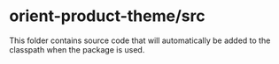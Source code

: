 # orient-product-theme/src

This folder contains source code that will automatically be added to the classpath when
the package is used.
